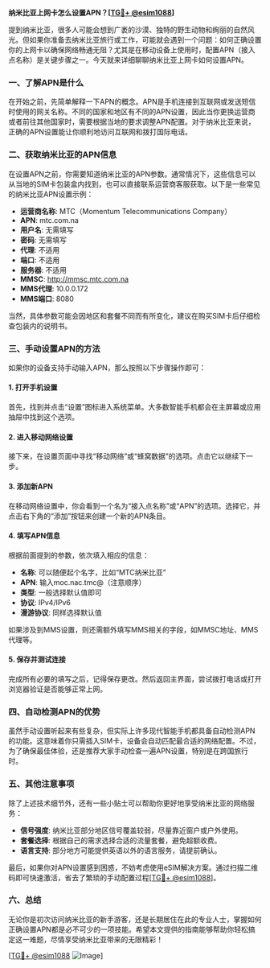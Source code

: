 **纳米比亚上网卡怎么设置APN？[[TG💪+ @esim1088](https://t.me/s/esim1088)]**

提到纳米比亚，很多人可能会想到广袤的沙漠、独特的野生动物和绚丽的自然风光。但如果你准备去纳米比亚旅行或工作，可能就会遇到一个问题：如何正确设置你的上网卡以确保网络畅通无阻？尤其是在移动设备上使用时，配置APN（接入点名称）是关键步骤之一。今天就来详细聊聊纳米比亚上网卡如何设置APN。

### 一、了解APN是什么

在开始之前，先简单解释一下APN的概念。APN是手机连接到互联网或发送短信时使用的网关名称。不同的国家和地区有不同的APN设置，因此当你更换运营商或者前往其他国家时，需要根据当地的要求调整APN配置。对于纳米比亚来说，正确的APN设置能让你顺利地访问互联网和拨打国际电话。

### 二、获取纳米比亚的APN信息

在设置APN之前，你需要知道纳米比亚的APN参数。通常情况下，这些信息可以从当地的SIM卡包装盒内找到，也可以直接联系运营商客服获取。以下是一些常见的纳米比亚APN设置示例：

- **运营商名称**: MTC（Momentum Telecommunications Company）
- **APN**: mtc.com.na
- **用户名**: 无需填写
- **密码**: 无需填写
- **代理**: 不适用
- **端口**: 不适用
- **服务器**: 不适用
- **MMSC**: http://mmsc.mtc.com.na
- **MMS代理**: 10.0.0.172
- **MMS端口**: 8080

当然，具体参数可能会因地区和套餐不同而有所变化，建议在购买SIM卡后仔细检查包装内的说明书。

### 三、手动设置APN的方法

如果你的设备支持手动输入APN，那么按照以下步骤操作即可：

#### 1. 打开手机设置
首先，找到并点击“设置”图标进入系统菜单。大多数智能手机都会在主屏幕或应用抽屉中找到这个选项。

#### 2. 进入移动网络设置
接下来，在设置页面中寻找“移动网络”或“蜂窝数据”的选项。点击它以继续下一步。

#### 3. 添加新APN
在移动网络设置中，你会看到一个名为“接入点名称”或“APN”的选项。选择它，并点击右下角的“添加”按钮来创建一个新的APN条目。

#### 4. 填写APN信息
根据前面提到的参数，依次填入相应的信息：
- **名称**: 可以随便起个名字，比如“MTC纳米比亚”
- **APN**: 输入moc.nac.tmc@（注意顺序）
- **类型**: 一般选择默认值即可
- **协议**: IPv4/IPv6
- **漫游协议**: 同样选择默认值

如果涉及到MMS设置，则还需额外填写MMS相关的字段，如MMSC地址、MMS代理等。

#### 5. 保存并测试连接
完成所有必要的填写之后，记得保存更改。然后返回主界面，尝试拨打电话或打开浏览器验证是否能够正常上网。

### 四、自动检测APN的优势

虽然手动设置听起来有些复杂，但实际上许多现代智能手机都具备自动检测APN的功能。这意味着你只需插入SIM卡，设备会自动匹配最合适的网络配置。不过，为了确保最佳体验，还是推荐大家手动检查一遍APN设置，特别是在跨国旅行时。

### 五、其他注意事项

除了上述技术细节外，还有一些小贴士可以帮助你更好地享受纳米比亚的网络服务：

- **信号强度**: 纳米比亚部分地区信号覆盖较弱，尽量靠近窗户或户外使用。
- **套餐选择**: 根据自己的需求选择合适的流量套餐，避免超额收费。
- **语言支持**: 部分地方可能提供英语以外的语言服务，请提前确认。

最后，如果你对APN设置感到困惑，不妨考虑使用eSIM解决方案。通过扫描二维码即可快速激活，省去了繁琐的手动配置过程[[TG💪+ @esim1088](https://t.me/s/esim1088)]。

### 六、总结

无论你是初次访问纳米比亚的新手游客，还是长期居住在此的专业人士，掌握如何正确设置APN都是必不可少的一项技能。希望本文提供的指南能够帮助你轻松搞定这一难题，尽情享受纳米比亚带来的无限精彩！

[[TG💪+ @esim1088](https://t.me/s/esim1088) ![Image](https://i.postimg.cc/4NQfJmqS/Snipaste-2025-05-13-00-14-12.png)]